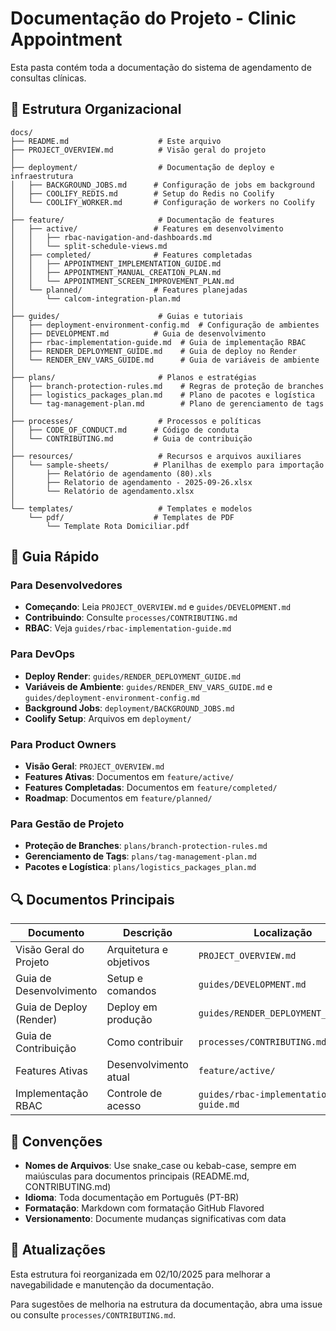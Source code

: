 # Documentação do Projeto - Clinic Appointment

Esta pasta contém toda a documentação do sistema de agendamento de consultas clínicas.

## 📁 Estrutura Organizacional

```
docs/
├── README.md                    # Este arquivo
├── PROJECT_OVERVIEW.md          # Visão geral do projeto
│
├── deployment/                  # Documentação de deploy e infraestrutura
│   ├── BACKGROUND_JOBS.md      # Configuração de jobs em background
│   ├── COOLIFY_REDIS.md        # Setup do Redis no Coolify
│   └── COOLIFY_WORKER.md       # Configuração de workers no Coolify
│
├── feature/                     # Documentação de features
│   ├── active/                 # Features em desenvolvimento
│   │   ├── rbac-navigation-and-dashboards.md
│   │   └── split-schedule-views.md
│   ├── completed/              # Features completadas
│   │   ├── APPOINTMENT_IMPLEMENTATION_GUIDE.md
│   │   ├── APPOINTMENT_MANUAL_CREATION_PLAN.md
│   │   └── APPOINTMENT_SCREEN_IMPROVEMENT_PLAN.md
│   └── planned/                # Features planejadas
│       └── calcom-integration-plan.md
│
├── guides/                      # Guias e tutoriais
│   ├── deployment-environment-config.md  # Configuração de ambientes
│   ├── DEVELOPMENT.md          # Guia de desenvolvimento
│   ├── rbac-implementation-guide.md  # Guia de implementação RBAC
│   ├── RENDER_DEPLOYMENT_GUIDE.md    # Guia de deploy no Render
│   └── RENDER_ENV_VARS_GUIDE.md      # Guia de variáveis de ambiente
│
├── plans/                       # Planos e estratégias
│   ├── branch-protection-rules.md    # Regras de proteção de branches
│   ├── logistics_packages_plan.md    # Plano de pacotes e logística
│   └── tag-management-plan.md        # Plano de gerenciamento de tags
│
├── processes/                   # Processos e políticas
│   ├── CODE_OF_CONDUCT.md      # Código de conduta
│   └── CONTRIBUTING.md         # Guia de contribuição
│
├── resources/                   # Recursos e arquivos auxiliares
│   └── sample-sheets/          # Planilhas de exemplo para importação
│       ├── Relatório de agendamento (80).xls
│       ├── Relatorio de agendamento - 2025-09-26.xlsx
│       └── Relatório de agendamento.xlsx
│
└── templates/                   # Templates e modelos
    └── pdf/                    # Templates de PDF
        └── Template Rota Domiciliar.pdf
```

## 📖 Guia Rápido

### Para Desenvolvedores
- **Começando**: Leia `PROJECT_OVERVIEW.md` e `guides/DEVELOPMENT.md`
- **Contribuindo**: Consulte `processes/CONTRIBUTING.md`
- **RBAC**: Veja `guides/rbac-implementation-guide.md`

### Para DevOps
- **Deploy Render**: `guides/RENDER_DEPLOYMENT_GUIDE.md`
- **Variáveis de Ambiente**: `guides/RENDER_ENV_VARS_GUIDE.md` e `guides/deployment-environment-config.md`
- **Background Jobs**: `deployment/BACKGROUND_JOBS.md`
- **Coolify Setup**: Arquivos em `deployment/`

### Para Product Owners
- **Visão Geral**: `PROJECT_OVERVIEW.md`
- **Features Ativas**: Documentos em `feature/active/`
- **Features Completadas**: Documentos em `feature/completed/`
- **Roadmap**: Documentos em `feature/planned/`

### Para Gestão de Projeto
- **Proteção de Branches**: `plans/branch-protection-rules.md`
- **Gerenciamento de Tags**: `plans/tag-management-plan.md`
- **Pacotes e Logística**: `plans/logistics_packages_plan.md`

## 🔍 Documentos Principais

| Documento | Descrição | Localização |
|-----------|-----------|-------------|
| Visão Geral do Projeto | Arquitetura e objetivos | `PROJECT_OVERVIEW.md` |
| Guia de Desenvolvimento | Setup e comandos | `guides/DEVELOPMENT.md` |
| Guia de Deploy (Render) | Deploy em produção | `guides/RENDER_DEPLOYMENT_GUIDE.md` |
| Guia de Contribuição | Como contribuir | `processes/CONTRIBUTING.md` |
| Features Ativas | Desenvolvimento atual | `feature/active/` |
| Implementação RBAC | Controle de acesso | `guides/rbac-implementation-guide.md` |

## 📝 Convenções

- **Nomes de Arquivos**: Use snake_case ou kebab-case, sempre em maiúsculas para documentos principais (README.md, CONTRIBUTING.md)
- **Idioma**: Toda documentação em Português (PT-BR)
- **Formatação**: Markdown com formatação GitHub Flavored
- **Versionamento**: Documente mudanças significativas com data

## 🔄 Atualizações

Esta estrutura foi reorganizada em 02/10/2025 para melhorar a navegabilidade e manutenção da documentação.

Para sugestões de melhoria na estrutura da documentação, abra uma issue ou consulte `processes/CONTRIBUTING.md`.
